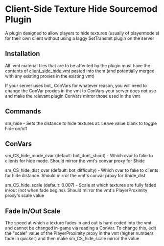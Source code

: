 # Client-Side Texture Hide Sourcemod Plugin
A plugin designed to allow players to hide textures (usually of playermodels) for their own client without using a laggy SetTransmit plugin on the server

## Installation
All .vmt material files that are to be affected by the plugin must have the contents of [client_side_hide.vmt](https://github.com/Frozen-H2O/SM-Client-Side-Hide/blob/master/materials/client_side_hide.vmt) pasted into them (and potentially merged with any existing proxies in the existing vmt)

If your server uses bot_ ConVars for whatever reason, you will need to change the ConVar proxies in the vmt to ConVars your server does not use and make the relevant plugin ConVars mirror those used in the vmt

## Commands
sm_hide <value> - Sets the distance to hide textures at. Leave value blank to toggle hide on/off

## ConVars
sm_CS_hide_mode_cvar <ConVar> (default: bot_dont_shoot) - Which cvar to fake to clients for hide mode. Should mirror the vmt's convar proxy for $hide

sm_CS_hide_dist_cvar <ConVar> (default: bot_difficulty)  - Which cvar to fake to clients for hide distance. Should mirror the vmt's convar proxy for $hide_dist

sm_CS_hide_scale <Value> (default: 0.007)  - Scale at which textures are fully faded in/out (not when fade begins). Should mirror the vmt's PlayerProximity proxy's scale value

## Fade In/Out Scale
The speed at which a texture fades in and out is hard coded into the vmt and cannot be changed in-game via reading a ConVar. To change this, edit the "scale" value of the PlayerProximity proxy in the vmt (higher numbers fade in quicker) and then make sm_CS_hide_scale mirror the value